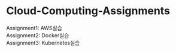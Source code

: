 # Cloud-Computing-Assignments

Assignment1: AWS실습  
Assignment2: Docker실습  
Assignment3: Kubernetes실습  
